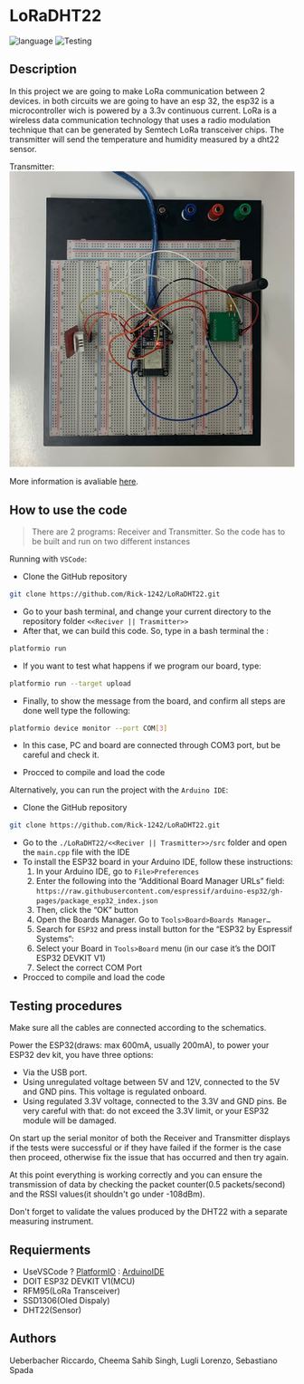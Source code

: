 # LoRaDHT22

![language](https://img.shields.io/badge/language-c%2B%2B-red)
![Testing](https://img.shields.io/badge/Test-Pass-green)

## Description

In this project we are going to make LoRa communication between 2 devices. in both circuits we are going to have an esp 32, the esp32 is a microcontroller wich is powered by a 3.3v continuous current. LoRa is a wireless data communication technology that uses a radio modulation technique that can be generated by Semtech LoRa transceiver chips. The transmitter will send the temperature and humidity measured by a dht22 sensor.

Transmitter:
![Circuit Trasmitter](Circuit.jpeg)

More information is avaliable [here](About_this_project.pdf).

## How to use the code

> There are 2 programs: Receiver and Transmitter. 
> So the code has to be built and run on two different instances

Running with `VSCode`: 

* Clone the GitHub repository 
```sh
git clone https://github.com/Rick-1242/LoRaDHT22.git
```
* Go to your bash terminal, and change your current directory to the repository folder `<<Reciver || Trasmitter>>`
* After that, we can build this code. So, type in a bash terminal the :
```sh
platformio run
```
* If you want to test what happens if we program our board, type:
```sh
platformio run --target upload
```
* Finally, to show the message from the board, and confirm all steps are done well type the following:
```sh
platformio device monitor --port COM[3]
```
* In this case, PC and board are connected through COM3 port, but be careful and check it.

* Procced to compile and load the code


Alternatively, you can run the project with the `Arduino IDE`:
* Clone the GitHub repository 
```sh
git clone https://github.com/Rick-1242/LoRaDHT22.git
```
* Go to the `./LoRaDHT22/<<Reciver || Trasmitter>>/src` folder and open the `main.cpp` file with the IDE
* To install the ESP32 board in your Arduino IDE, follow these instructions:
    1. In your Arduino IDE, go to `File>Preferences`
    2. Enter the following into the “Additional Board Manager URLs” field: `https://raw.githubusercontent.com/espressif/arduino-esp32/gh-pages/package_esp32_index.json`
    3. Then, click the “OK” button     
    4. Open the Boards Manager. Go to `Tools>Board>Boards Manager…`
    5. Search for `ESP32` and press install button for the “ESP32 by Espressif Systems“:
    6. Select your Board in `Tools>Board` menu (in our case it’s the DOIT ESP32 DEVKIT V1)
    7. Select the correct COM Port
* Procced to compile and load the code

## Testing procedures

Make sure all the cables are connected according to the schematics.

Power the ESP32(draws: max 600mA, usually 200mA), to power your ESP32 dev kit, you have three options:
* Via the USB port.
* Using unregulated voltage between 5V and 12V, connected to the 5V and GND pins. This voltage is regulated onboard.
* Using regulated 3.3V voltage, connected to the 3.3V and GND pins. Be very careful with that: do not exceed the 3.3V limit, or your ESP32 module will be damaged.
  
On start up the serial monitor of both the Receiver and Transmitter displays if the tests were successful or if they have failed if the former is the case then proceed, otherwise fix the issue that has occurred and then try again.

At this point everything is working correctly and you can ensure the transmission of data by checking the packet counter(0.5 packets/second) and the RSSI values(it shouldn't go under -108dBm).

Don't forget to validate the values produced by the DHT22 with a separate measuring instrument.

## Requierments

* UseVSCode ? [PlatformIO](https://docs.platformio.org/en/latest/) : [ArduinoIDE](https://randomnerdtutorials.com/installing-the-esp32-board-in-arduino-ide-windows-instructions/)
* DOIT ESP32 DEVKIT V1(MCU)
* RFM95(LoRa Transceiver)
* SSD1306(Oled Dispaly)
* DHT22(Sensor)

## Authors

Ueberbacher Riccardo, Cheema Sahib Singh, Lugli Lorenzo, Sebastiano Spada

